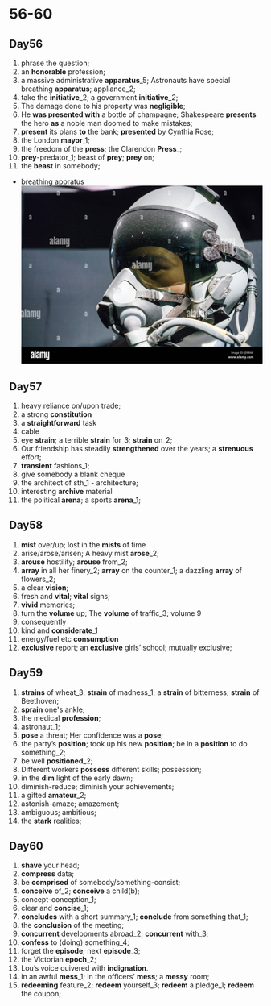 # 56-60

## Day56

1. phrase the question;
2. an **honorable** profession;
3. a massive administrative **apparatus**_5; Astronauts have special breathing **apparatus**; appliance_2;
4. take the **initiative**_2; a government **initiative**_2;
5. The damage done to his property was **negligible**;
6. He **was presented with** a bottle of champagne; Shakespeare **presents** the hero **as** a noble man doomed to make mistakes;
7. **present** its plans **to** the bank; **presented** by Cynthia Rose;
8. the London **mayor**_1;
9. the freedom of the **press**; the Clarendon **Press**_;
10. **prey**-predator_1; beast of **prey**; **prey** on;
11. the **beast** in somebody;

- breathing appratus![20220816010519](https://raw.githubusercontent.com/Logible/Image/main/note_image/20220816010519.png)

## Day57

1. heavy reliance on/upon trade;
2. a strong **constitution**
3. a **straightforward** task
4. cable
5. eye **strain**;  a terrible **strain** for_3; **strain** on_2;
6. Our friendship has steadily **strengthened** over the years; a **strenuous** effort;
7. **transient** fashions_1;
8. give somebody a blank cheque
9. the architect of sth_1 - architecture;
10. interesting **archive** material
11. the political **arena**; a sports **arena**_1;

## Day58

1. **mist** over/up; lost in the **mists** of time
2. arise/arose/arisen; A heavy mist **arose**_2;
3. **arouse** hostility; **arouse** from_2;
4. **array** in all her finery_2; **array** on the counter_1; a dazzling **array** of flowers_2;
5. a clear **vision**;
6. fresh and **vital**; **vital** signs;
7. **vivid** memories;
8. turn the **volume** up; The **volume** of traffic_3; volume 9
9. consequently
10. kind and **considerate**_1
11. energy/fuel etc **consumption**
12. **exclusive** report; an **exclusive** girls’ school; mutually exclusive;

## Day59

1. **strains** of wheat_3; **strain** of madness_1; a **strain** of bitterness; **strain** of Beethoven;
2. **sprain** one's ankle;
3. the medical **profession**;
4. astronaut_1;
5. **pose** a threat; Her confidence was a **pose**;
6. the party’s **position**; took up his new **position**;  be in a **position** to do something_2;
7. be well **positioned**_2;
8. Different workers **possess** different skills; possession;
9. in the **dim** light of the early dawn;
10. diminish-reduce; diminish your achievements;
11. a gifted **amateur**_2;
12. astonish-amaze; amazement;
13. ambiguous; ambitious;
14. the **stark** realities;

## Day60

1. **shave** your head;
2. **compress** data;
3. be **comprised** of somebody/something-consist;
4. **conceive** of_2; **conceive** a child(b);
5. concept-conception_1;
6. clear and **concise**_1;
7. **concludes** with a short summary_1; **conclude** from something that_1;
8. the **conclusion** of the meeting;
9. **concurrent** developments abroad_2; **concurrent** with_3;
10. **confess** to (doing) something_4;
11. forget the **episode**; next **episode**_3;
12. the Victorian **epoch**_2;
13. Lou’s voice quivered with **indignation**.
14. in an awful **mess**_1; in the officers’ **mess**; a **messy** room;
15. **redeeming** feature_2; **redeem** yourself_3; **redeem** a pledge_1; **redeem** the coupon;
